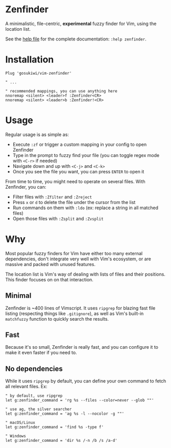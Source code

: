 # Zenfinder
A minimalistic, file-centric, **experimental** fuzzy finder for Vim, using the
location list.

See the [help file](doc/zenfinder.txt) for the complete documentation: `:help
zenfinder`.

# Installation

```vimscript
Plug 'gosukiwi/vim-zenfinder'

" ...

" recommended mappings, you can use anything here
nnoremap <silent> <leader>f :Zenfinder<CR>
nnoremap <silent> <leader>b :Zenfinder!<CR>
```

# Usage
Regular usage is as simple as:

* Execute `:zf` or trigger a custom mapping in your config to open Zenfinder
* Type in the prompt to fuzzy find your file (you can toggle regex mode with
  `<C-r>` if needed)
* Navigate down and up with `<C-j>` and `<C-k>`
* Once you see the file you want, you can press `ENTER` to open it

From time to time, you might need to operate on several files. With Zenfinder,
you can:

* Filter files with `:Zfilter` and `:Zreject`
* Press `x` or `d` to delete the file under the cursor from the list
* Run commands on them with `:ldo` (ex: replace a string in all matched files)
* Open those files with `:Zsplit` and `:Zvsplit`

# Why
Most popular fuzzy finders for Vim have either too many external dependencies,
don't integrate very well with Vim's ecosystem, or are massive and packed with
unused features.

The location list is Vim's way of dealing with lists of files and their
positions. This finder focuses on on that interaction.

## Minimal
Zenfinder is ~400 lines of Vimscript. It uses `ripgrep` for blazing fast file
listing (respecting things like `.gitignore`), as well as Vim's built-in
`matchfuzzy` function to quickly search the results.

## Fast
Because it's so small, Zenfinder is really fast, and you can configure it to
make it even faster if you need to.

## No dependencies
While it uses `ripgrep` by default, you can define your own command to fetch
all relevant files. Ex:

```
" by default, use ripgrep
let g:zenfinder_command = 'rg %s --files --color=never --glob ""'

" use ag, the silver searcher
let g:zenfinder_command = 'ag %s -l --nocolor -g ""'

" macOS/Linux
let g:zenfinder_command = 'find %s -type f'

" Windows
let g:zenfinder_command = 'dir %s /-n /b /s /a-d'
```
